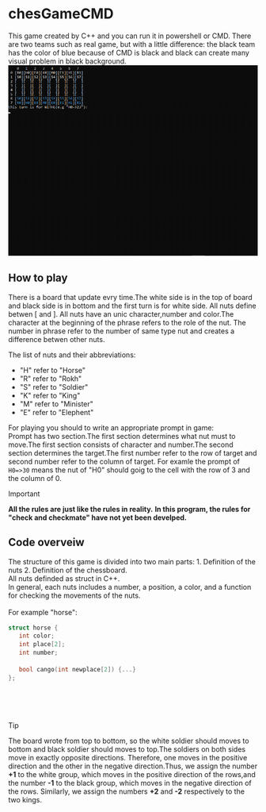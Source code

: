 # chesGameCMD
This game created by C++ and you can run it in powershell or CMD. There are two teams such as real game, but with a little difference: the black team has the color of blue because of CMD is black and black can create many visual problem in black background.
<img src="documents/HowPlay.gif">

## How to play
There is a board that update evry time.The white side is in the top of board and black side is in bottom and the first turn is for white side.
All nuts define betwen [ and ]. All nuts have an unic character,number and color.The character at the beginning of the phrase refers to the role of the nut. The number in phrase refer to the number of same type nut and creates a difference betwen other nuts.

The list of nuts and their abbreviations:
  - "H" refer to "Horse"
  - "R" refer to "Rokh"
  - "S" refer to "Soldier"
  - "K" refer to "King"
  - "M" refer to "Minister"
  - "E" refer to "Elephent"

For playing you should to write an appropriate prompt in game: <br>
Prompt has two section.The first section determines what nut must to move.The first section consists of character and number.The second section determines the target.The first number refer to the row of target and second number refer to the column of target.
For examle the prompt of `H0=>30` means the nut of "H0" should goig to the cell with the row of 3 and the column of 0.
> [!IMPORTANT]
> **All the rules are just like the rules in reality.**
> **In this program, the rules for "check and checkmate" have not yet been develped.**

## Code overveiw
The structure of this game is divided into two main parts: 1. Definition of the nuts  2. Definition of the chessboard.<br>
All nuts definded as struct in C++. <br>
In general, each nuts includes a number, a position, a color, and a function for checking the movements of the nuts. <br> <br>
For example "horse":
```c++
struct horse {
   int color;
   int place[2];
   int number;

   bool cango(int newplace[2]) {...}
};
```
<br> <br> <br>
> [!TIP]
> The board wrote from top to bottom, so the white soldier should moves to bottom and black soldier should moves to top.The soldiers on both sides move in exactly opposite directions. Therefore, one moves in the positive direction and the other in the negative direction.Thus, we assign the number **+1** to the white group, which moves in the positive direction of the rows,and the number **-1** to the black group, which moves in the negative direction of the rows. Similarly, we assign the numbers **+2** and **-2** respectively to the two kings.
